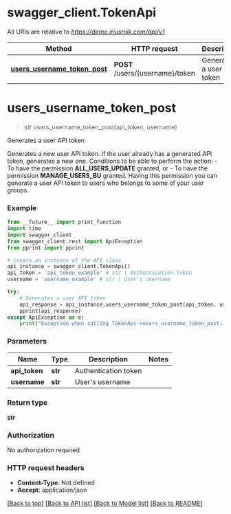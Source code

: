 # swagger_client.TokenApi

All URIs are relative to *https://demo.iriusrisk.com/api/v1*

Method | HTTP request | Description
------------- | ------------- | -------------
[**users_username_token_post**](TokenApi.md#users_username_token_post) | **POST** /users/{username}/token | Generates a user API token


# **users_username_token_post**
> str users_username_token_post(api_token, username)

Generates a user API token

Generates a new user API token. If the user already has a generated API token, generates a new one. Conditions to be able to perform the action:   - To have the permission **ALL_USERS_UPDATE** granted, or   - To have the permission **MANAGE_USERS_BU** granted. Having this permission you can generate a user API token to users who belongs to some of your user groups. 

### Example
```python
from __future__ import print_function
import time
import swagger_client
from swagger_client.rest import ApiException
from pprint import pprint

# create an instance of the API class
api_instance = swagger_client.TokenApi()
api_token = 'api_token_example' # str | Authentication token
username = 'username_example' # str | User's username

try:
    # Generates a user API token
    api_response = api_instance.users_username_token_post(api_token, username)
    pprint(api_response)
except ApiException as e:
    print("Exception when calling TokenApi->users_username_token_post: %s\n" % e)
```

### Parameters

Name | Type | Description  | Notes
------------- | ------------- | ------------- | -------------
 **api_token** | **str**| Authentication token | 
 **username** | **str**| User&#39;s username | 

### Return type

**str**

### Authorization

No authorization required

### HTTP request headers

 - **Content-Type**: Not defined
 - **Accept**: application/json

[[Back to top]](#) [[Back to API list]](../README.md#documentation-for-api-endpoints) [[Back to Model list]](../README.md#documentation-for-models) [[Back to README]](../README.md)


